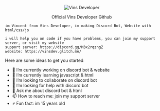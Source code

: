 

<p align="center">
  <img src="https://cdn.discordapp.com/avatars/770168543991824405/e4762d712e181552413a01c9d4278b1f.png?size=4096" alt="Vins Developer"/>
</p>
<p align="center">
  Official Vins Developer Github
 </p>

```
im Vincent from Vins Developer, im making Discord Bot, Website with html/css/js
```
```
i will help you on code if you have problems, you can join my support server, or visit my website
support server: https://discord.gg/M3x2rqzngZ
website: https://vinsdev.glitch.me/
```

Here are some ideas to get you started:

- 🔭 I’m currently working on discord bot & website
- 🌱 I’m currently learning javascript & html
- 👯 I’m looking to collaborate on discord bot
- 🤔 I’m looking for help with discord bot
- 💬 Ask me about discord bot & html
- 📫 How to reach me: join my support server
- ⚡ Fun fact: im 15 years old
